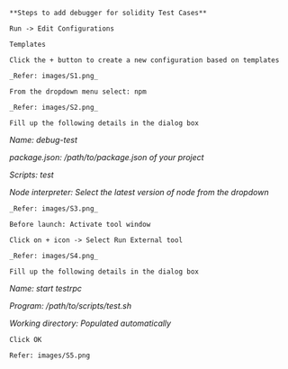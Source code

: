     **Steps to add debugger for solidity Test Cases**

`Run -> Edit Configurations`

`Templates`

`Click the + button to create a new configuration based on templates`

    _Refer: images/S1.png_

`From the dropdown menu select: npm`

    _Refer: images/S2.png_

`Fill up the following details in the dialog box`

_Name: debug-test_

_package.json: /path/to/package.json of your project_

_Scripts: test_

_Node interpreter: Select the latest version of node from the dropdown_

    _Refer: images/S3.png_

`Before launch: Activate tool window`

`Click on + icon -> Select Run External tool`

    _Refer: images/S4.png_
    
`Fill up the following details in the dialog box`

_Name: start testrpc_

_Program: /path/to/scripts/test.sh_

_Working directory: Populated automatically_

`Click OK`

`Refer: images/S5.png`
